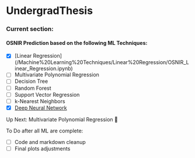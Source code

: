 # UndergradThesis

### Current section:
#### OSNIR Prediction based on the following ML Techniques:

- [x] [Linear Regression] (/Machine%20Learning%20Techniques/Linear%20Regression/OSNIR_Linear_Regression.ipynb)
- [ ] Multivariate Polynomial Regression
- [ ] Decision Tree
- [ ] Random Forest
- [ ] Support Vector Regression
- [ ] k-Nearest Neighbors
- [x] [Deep Neural Network](/Machine%20Learning%20Techniques/Neural%20Network/OSNIR_NN%20draft%20copy.ipynb)

Up Next: Multivariate Polynomial Regression :robot:

To Do after all ML are complete:
- [ ] Code and markdown cleanup
- [ ] Final plots adjustments
